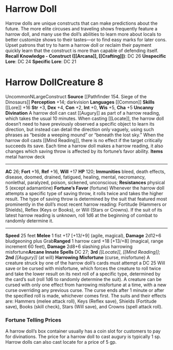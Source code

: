 ﻿---
ac: '26'
alignment: N
all_resistance: null
burrow_speed: null
charisma: '+5'
climb_speed: null
constitution: '+2'
creature_ability:
- "Fortune\u2019s Favor"
- Harrowing Misfortune
- Uncanny Divination
creature_family: null
description: "Harrow dolls are unique constructs that can make predictions about the\
  \ future. The more elite circuses and traveling shows frequently feature a harrow\
  \ doll, and many use the doll\u2019s abilities to learn more about locals to better\
  \ customize shows to their tastes\u2014or to find easy marks for later cons. Upset\
  \ patrons that try to harm a harrow doll or reclaim their payment quickly learn\
  \ that the construct is more than capable of defending itself.<br/><br/><b><u>Recall\
  \ Knowledge - Construct</u> ( [[DATABASE/skill/Arcana|Arcana]] , [[DATABASE/skill/Crafting|Crafting]]\
  \ )</b>: DC 26<br/><b><u>Unspecific Lore</u></b>: DC 24<br/><b><u>Specific Lore</u></b>:\
  \ DC 21"
dexterity: '+4'
element: null
fly_speed: null
fortitude: '+16'
hardness: null
hp: '120'
id: '531'
immunity:
- bleed
- death effects
- disease
- doomed
- drained
- fatigued
- healing
- mental
- necromancy
- nonlethal
- paralyzed
- poison
- sickened
- unconscious
intelligence: '+0'
land_speed: '25'
language:
- '[[DATABASE/language/Common|Common]]'
level: '8'
max_speed: '25'
name: Harrow Doll
perception: '+14'
rarity: Uncommon
reflex: '+16'
resistance:
- physical 5 (except adamantine)
rus_type_level: null
school: null
sense:
- darkvision
size: Large
skill:
- '[[DATABASE/skill/Lore|Fortune-Telling Lore]] +16'
source: '[[DATABASE/source/Pathfinder 154. Siege of the Dinosaurs|Pathfinder #154:
  Siege of the Dinosaurs]]'
speed:
- 25 feet
spell:
- '[[DATABASE/spell/Augury|Augury]]'
- '[[DATABASE/spell/Locate|Locate]]'
- '[[DATABASE/spell/Mind Reading|Mind Reading]]'
strength: '+3'
strength_req: '3'
strongest_save:
- Will
swim_speed: null
trait:
- '[[DATABASE/trait/Construct|Construct]]'
- '[[DATABASE/trait/Uncommon|Uncommon]]'
type: Creature
vision: Darkvision
weakest_save:
- Fortitude
- Reflex
weakness: null
will: '+17'
wisdom: '+5'

---
# Harrow Doll

Harrow dolls are unique constructs that can make predictions about the future. The more elite circuses and traveling shows frequently feature a harrow doll, and many use the doll’s abilities to learn more about locals to better customize shows to their tastes—or to find easy marks for later cons. Upset patrons that try to harm a harrow doll or reclaim their payment quickly learn that the construct is more than capable of defending itself.
**Recall Knowledge - Construct ([[Arcana]], [[Crafting]])**: DC 26
**Unspecific Lore**: DC 24
**Specific Lore**: DC 21

# Harrow Doll<span class="item-type">Creature 8</span>

<span class="trait-uncommon item-trait">Uncommon</span><span class="trait-alignment item-trait">N</span><span class="trait-size item-trait">Large</span><span class="item-trait">Construct</span>
**Source** [[Pathfinder 154. Siege of the Dinosaurs]]
**Perception** +14; darkvision
**Languages** [[Common]]
**Skills** [[Lore]] +16
**Str** +3, **Dex** +4, **Con** +2, **Int** +0, **Wis** +5, **Cha** +5
**Uncanny Divination** A harrow doll can cast [[Augury]] as part of a harrow reading, which takes the usual 10 minutes. When casting [[Locate]], the harrow doll doesn’t need to have previously observed a specific object to learn its direction, but instead can detail the direction only vaguely, using such phrases as “beside a weeping mound” or “beneath the lost sky.” When the harrow doll casts [[Mind Reading]], there is no effect if the target critically succeeds its save. Each time a harrow doll makes a harrow reading, it also changes which saving throw is affected by its fortune’s favor ability.
**Items** metal harrow deck

---
**AC** 26; **Fort** +16, **Ref** +16, **Will** +17
**HP** 120; **Immunities** bleed, death effects, disease, doomed, drained, fatigued, healing, mental, necromancy, nonlethal, paralyzed, poison, sickened, unconscious; **Resistances** physical 5 (except adamantine)
<span class="in-box-ability">**Fortune’s Favor** (fortune) Whenever the harrow doll attempts a specific type of saving throw, it rolls twice and takes the higher result. The type of saving throw is determined by the suit that featured most prominently in the doll’s most recent harrow reading: Fortitude (Hammers or Shields), Reflex (Keys or Books), or Will (Stars or Crowns). If the suit of its latest harrow reading is unknown, roll 1d6 at the beginning of combat to randomly determine it.</span>

---
**Speed** 25 feet
<span class="in-box-ability">**Melee** <span class="action-icon">1</span> fist +17 [+13/+9] (agile, magical), **Damage** 2d12+6 bludgeoning plus Grab</span><span class="in-box-ability">**Ranged** <span class="action-icon">1</span> harrow card +18 [+13/+8] (magical, range increment 60 feet), **Damage** 2d8+6 slashing plus harrowing misfortune</span>**Arcane Innate Spells** DC 27; **3rd** _[[Locate]]_, _[[Mind Reading]]_; **2nd** _[[Augury]]_ (at will)
<span class="in-box-ability">**Harrowing Misfortune** (curse, misfortune) A creature struck by one of the harrow doll’s cards must attempt a DC 25 Will save or be cursed with misfortune, which forces the creature to roll twice and take the lower result on its next roll of a specific type, determined by the card’s suit (roll 1d6 to randomly determine the suit). A creature can be cursed with only one effect from harrowing misfortune at a time, with a new curse overriding any previous curse. The curse ends after 1 minute or after the specified roll is made, whichever comes first. The suits and their effects are: Hammers (melee attack roll), Keys (Reflex save), Shields (Fortitude save), Books (skill check), Stars (Will save), and Crowns (spell attack roll).</span>

###  Fortune Telling Prices

A harrow doll’s box container usually has a coin slot for customers to pay for divinations. The price for a harrow doll to cast augury is typically 1 sp. Harrow dolls can also cast locate for a price of 5 gp.
